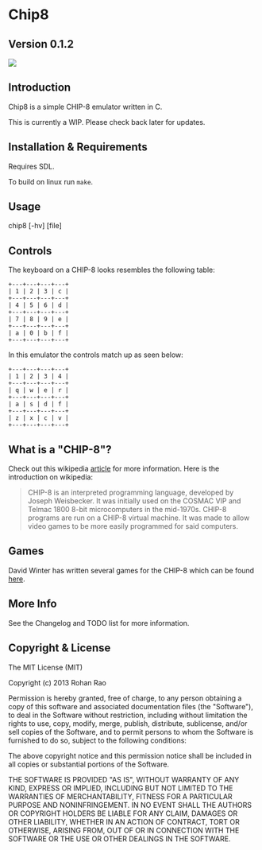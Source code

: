 # Chip8
## Version 0.1.2

![](https://travis-ci.org/r10o/chip8.svg?branch=master)

## Introduction

Chip8 is a simple CHIP-8 emulator written in C.

This is currently a WIP. Please check back later for updates.

## Installation & Requirements

Requires SDL.

To build on linux run `make`.

## Usage

chip8 [-hv] [file]

## Controls

The keyboard on a CHIP-8 looks resembles the following table:

	+---+---+---+---+
	| 1 | 2 | 3 | c |
	+---+---+---+---+
	| 4 | 5 | 6 | d |
	+---+---+---+---+
	| 7 | 8 | 9 | e |
	+---+---+---+---+
	| a | 0 | b | f |
	+---+---+---+---+

In this emulator the controls match up as seen below:

	+---+---+---+---+
	| 1 | 2 | 3 | 4 |
	+---+---+---+---+
	| q | w | e | r |
	+---+---+---+---+
	| a | s | d | f |
	+---+---+---+---+
	| z | x | c | v |
	+---+---+---+---+

## What is a "CHIP-8"?

Check out this wikipedia [article](http://en.wikipedia.org/wiki/CHIP-8) for more
information. Here is the introduction on wikipedia:

> CHIP-8 is an interpreted programming language, developed by Joseph Weisbecker.
> It was initially used on the COSMAC VIP and Telmac 1800 8-bit microcomputers in
> the mid-1970s. CHIP-8 programs are run on a CHIP-8 virtual machine. It was made
> to allow video games to be more easily programmed for said computers.

## Games

David Winter has written several games for the CHIP-8 which can be found
[here](http://www.pong-story.com/chip8/).

## More Info

See the Changelog and TODO list for more information.

## Copyright & License

The MIT License (MIT)

Copyright (c) 2013 Rohan Rao

Permission is hereby granted, free of charge, to any person obtaining a copy of
this software and associated documentation files (the "Software"), to deal in
the Software without restriction, including without limitation the rights to
use, copy, modify, merge, publish, distribute, sublicense, and/or sell copies of
the Software, and to permit persons to whom the Software is furnished to do so,
subject to the following conditions:

The above copyright notice and this permission notice shall be included in all
copies or substantial portions of the Software.

THE SOFTWARE IS PROVIDED "AS IS", WITHOUT WARRANTY OF ANY KIND, EXPRESS OR
IMPLIED, INCLUDING BUT NOT LIMITED TO THE WARRANTIES OF MERCHANTABILITY, FITNESS
FOR A PARTICULAR PURPOSE AND NONINFRINGEMENT. IN NO EVENT SHALL THE AUTHORS OR
COPYRIGHT HOLDERS BE LIABLE FOR ANY CLAIM, DAMAGES OR OTHER LIABILITY, WHETHER
IN AN ACTION OF CONTRACT, TORT OR OTHERWISE, ARISING FROM, OUT OF OR IN
CONNECTION WITH THE SOFTWARE OR THE USE OR OTHER DEALINGS IN THE SOFTWARE.
